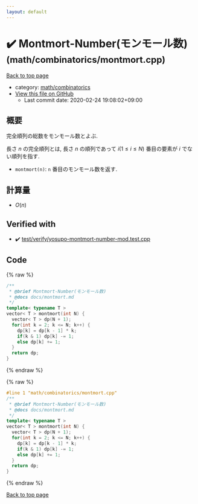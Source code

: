 ```yaml
---
layout: default
---
```


<!-- mathjax config similar to math.stackexchange -->
<script type="text/javascript" async
  src="https://cdnjs.cloudflare.com/ajax/libs/mathjax/2.7.5/MathJax.js?config=TeX-MML-AM_CHTML">
</script>
<script type="text/x-mathjax-config">
  MathJax.Hub.Config({
    TeX: { equationNumbers: { autoNumber: "AMS" }},
    tex2jax: {
      inlineMath: [ ['$','$'] ],
      processEscapes: true
    },
    "HTML-CSS": { matchFontHeight: false },
    displayAlign: "left",
    displayIndent: "2em"
  });
</script>

<script type="text/javascript" src="https://cdnjs.cloudflare.com/ajax/libs/jquery/3.4.1/jquery.min.js"></script>
<script src="https://cdn.jsdelivr.net/npm/jquery-balloon-js@1.1.2/jquery.balloon.min.js" integrity="sha256-ZEYs9VrgAeNuPvs15E39OsyOJaIkXEEt10fzxJ20+2I=" crossorigin="anonymous"></script>
<script type="text/javascript" src="../../../assets/js/copy-button.js"></script>
<link rel="stylesheet" href="../../../assets/css/copy-button.css" />


# :heavy_check_mark: Montmort-Number(モンモール数) <small>(math/combinatorics/montmort.cpp)</small>

<a href="../../../index.html">Back to top page</a>

* category: <a href="../../../index.html#d319ed68764efb4f50b1628220df55d7">math/combinatorics</a>
* <a href="{{ site.github.repository_url }}/blob/master/math/combinatorics/montmort.cpp">View this file on GitHub</a>
    - Last commit date: 2020-02-24 19:08:02+09:00




## 概要

完全順列の総数をモンモール数とよぶ.

長さ $n$ の完全順列とは, 長さ $n$ の順列であって $i(1 \leq i \leq N)$ 番目の要素が $i$ でない順列を指す.

* `montmort(n)`: `n` 番目のモンモール数を返す.

## 計算量

* $O(n)$


## Verified with

* :heavy_check_mark: <a href="../../../verify/test/verify/yosupo-montmort-number-mod.test.cpp.html">test/verify/yosupo-montmort-number-mod.test.cpp</a>


## Code

<a id="unbundled"></a>
{% raw %}
```cpp
/**
 * @brief Montmort-Number(モンモール数)
 * @docs docs/montmort.md
 */
template< typename T >
vector< T > montmort(int N) {
  vector< T > dp(N + 1);
  for(int k = 2; k <= N; k++) {
    dp[k] = dp[k - 1] * k;
    if(k & 1) dp[k] -= 1;
    else dp[k] += 1;
  }
  return dp;
}

```
{% endraw %}

<a id="bundled"></a>
{% raw %}
```cpp
#line 1 "math/combinatorics/montmort.cpp"
/**
 * @brief Montmort-Number(モンモール数)
 * @docs docs/montmort.md
 */
template< typename T >
vector< T > montmort(int N) {
  vector< T > dp(N + 1);
  for(int k = 2; k <= N; k++) {
    dp[k] = dp[k - 1] * k;
    if(k & 1) dp[k] -= 1;
    else dp[k] += 1;
  }
  return dp;
}

```
{% endraw %}

<a href="../../../index.html">Back to top page</a>

